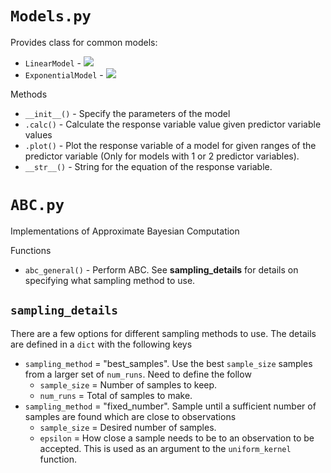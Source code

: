 # `Models.py`
Provides class for common models:
 - `LinearModel` - <img src="https://latex.codecogs.com/gif.latex?y=\beta_0+\sum\beta_ix_i" />
 - `ExponentialModel` - <img src="https://latex.codecogs.com/gif.latex?y=\beta_0\exp(\beta_1x)" />

Methods
 - `__init__()` - Specify the parameters of the model
 - `.calc()` - Calculate the response variable value given predictor variable values
 - `.plot()` - Plot the response variable of a model for given ranges of the predictor variable (Only for models with 1 or 2 predictor variables).
 - `__str__()` - String for the equation of the response variable.

# `ABC.py`
Implementations of Approximate Bayesian Computation

Functions
- `abc_general()` - Perform ABC. See **sampling_details** for details on specifying what sampling method to use.

## `sampling_details`
There are a few options for different sampling methods to use. The details are defined in a `dict` with the following keys
 - `sampling_method` = "best_samples". Use the best `sample_size` samples from a larger set of `num_runs`. Need to define the follow
   - `sample_size` = Number of samples to keep.
   - `num_runs` = Total of samples to make.
 - `sampling_method` = "fixed_number". Sample until a sufficient number of samples are found which are close to observations
   - `sample_size` = Desired number of samples.
   - `epsilon` = How close a sample needs to be to an observation to be accepted. This is used as an argument to the `uniform_kernel` function.
